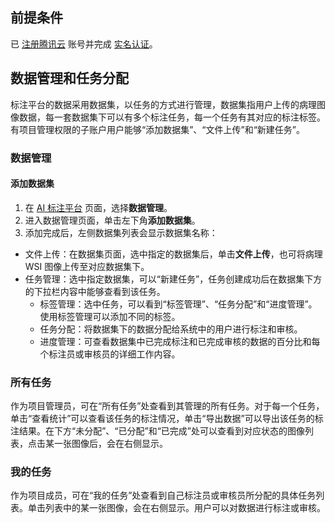 ## 前提条件
已 [注册腾讯云](https://cloud.tencent.com/document/product/378/17985) 账号并完成 [实名认证](https://cloud.tencent.com/document/product/378/3629)。


## 数据管理和任务分配
标注平台的数据采用数据集，以任务的方式进行管理，数据集指用户上传的病理图像数据，每一套数据集下可以有多个标注任务，每一个任务有其对应的标注标签。有项目管理权限的子账户用户能够“添加数据集”、“文件上传”和“新建任务”。

###  数据管理
#### 添加数据集
1. 在 [AI 标注平台](https://console.cloud.tencent.com/taop/annotation#/dataset?admin=true) 页面，选择**数据管理**。
2. 进入数据管理页面，单击左下角**添加数据集**。
3. 添加完成后，左侧数据集列表会显示数据集名称：
 -  文件上传：在数据集页面，选中指定的数据集后，单击**文件上传**，也可将病理 WSI 图像上传至对应数据集下。
 -  任务管理：选中指定数据集，可以“新建任务”，任务创建成功后在数据集下方的下拉栏内容中能够查看到该任务。
    -  标签管理：选中任务，可以看到“标签管理”、“任务分配”和“进度管理”。使用标签管理可以添加不同的标签。
    - 任务分配：将数据集下的数据分配给系统中的用户进行标注和审核。
    - 进度管理：可查看数据集中已完成标注和已完成审核的数据的百分比和每个标注员或审核员的详细工作内容。


### 所有任务
作为项目管理员，可在“所有任务”处查看到其管理的所有任务。对于每一个任务，单击“查看统计”可以查看该任务的标注情况，单击“导出数据”可以导出该任务的标注结果。在下方“未分配”、“已分配”和“已完成”处可以查看到对应状态的图像列表，点击某一张图像后，会在右侧显示。

### 我的任务
作为项目成员，可在“我的任务”处查看到自己标注员或审核员所分配的具体任务列表。单击列表中的某一张图像，会在右侧显示。用户可以对数据进行标注或审核。

